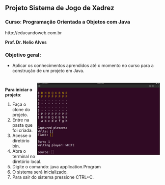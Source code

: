 <h2>Projeto Sistema de Jogo de Xadrez</h2>

<h3>Curso: Programação Orientada a Objetos com Java</h3>

<p>http://educandoweb.com.br</p>
<p><strong>Prof. Dr. Nelio Alves</strong></p>
<h3>Objetivo geral:</h3>
<ul>
  <li>Aplicar os conhecimentos aprendidos até o momento no curso para a construção de um projeto em Java.</li>
</ul>
<br>
<img src="https://github.com/wagneralm/chess-system-java/blob/main/chess-system.png" min-width="400px" max-width="400px" width="400px" align="right">

<p align="left">
  <strong>Para iniciar o projeto:</strong>
</p>
<ol align="left">
  <li> Faça o clone do projeto.</li>
  <li> Entre na pasta que foi criada.</li>
  <li> Acesse o diretório bin.</li>
  <li> Abra o terminal no diretório local.</li>
  <li> Digite o comando: java application.Program </li>
  <li> O sistema será inicializado.</li>
  <li> Para sair do sistema pressione CTRL+C.</li>
</ol>
